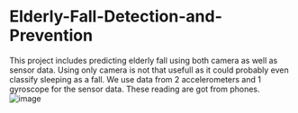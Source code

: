 # Elderly-Fall-Detection-and-Prevention
This project includes predicting elderly fall using both camera as well as sensor data.
Using only camera is not that usefull as it could probably even classify sleeping as a fall.
We use data from 2 accelerometers and 1 gyroscope for the sensor data. These reading are got from phones.
![image](https://github.com/user-attachments/assets/67871d39-0a45-41b5-b84d-9ac3ce37b332)
